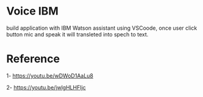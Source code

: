 # Voice IBM 

build application with IBM Watson assistant using VSCoode, once user click button mic and speak it will transleted into spech to text.


# Reference 

1- https://youtu.be/wDWoD1AaLu8

2- https://youtu.be/jwlgHLHFIjc

